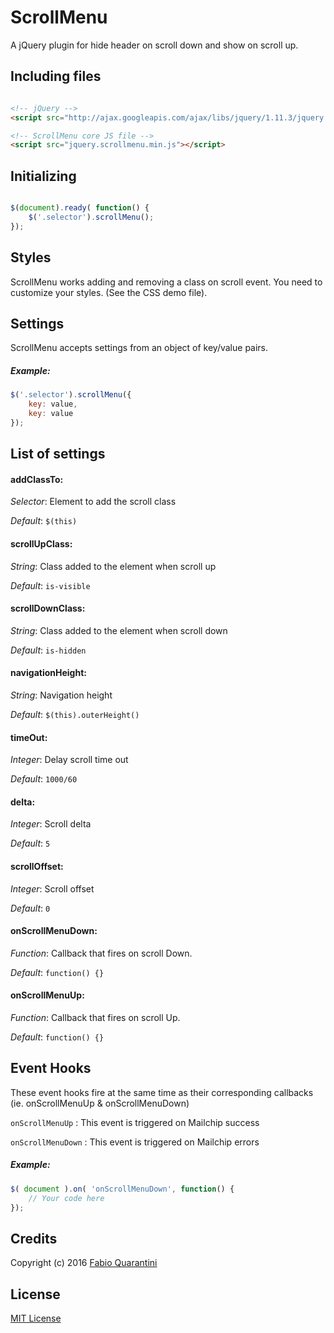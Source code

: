 # ScrollMenu

A jQuery plugin for hide header on scroll down and show on scroll up.

## Including files


```html

<!-- jQuery -->
<script src="http://ajax.googleapis.com/ajax/libs/jquery/1.11.3/jquery.min.js"></script>

<!-- ScrollMenu core JS file -->
<script src="jquery.scrollmenu.min.js"></script>

```

## Initializing

```javascript

$(document).ready( function() {
	$('.selector').scrollMenu();
});

```

## Styles
ScrollMenu works adding and removing a class on scroll event. You need to customize your styles. (See the CSS demo file).

## Settings
ScrollMenu accepts settings from an object of key/value pairs.

##### Example:
```javascript
$('.selector').scrollMenu({
	key: value,
	key: value
});
```

## List of settings

#### addClassTo:
*Selector*: Element to add the scroll class

*Default*: `$(this)`

#### scrollUpClass:
*String*: Class added to the element when scroll up

*Default*: `is-visible`

#### scrollDownClass:
*String*: Class added to the element when scroll down

*Default*: `is-hidden`

#### navigationHeight:
*String*: Navigation height

*Default*: `$(this).outerHeight()`

#### timeOut:
*Integer*: Delay scroll time out

*Default*: `1000/60`

#### delta:
*Integer*: Scroll delta

*Default*: `5`

#### scrollOffset:
*Integer*: Scroll offset

*Default*: `0`

#### onScrollMenuDown:
*Function*: Callback that fires on scroll Down.

*Default*: `function() {}`

#### onScrollMenuUp:
*Function*: Callback that fires on scroll Up.

*Default*: `function() {}`


## Event Hooks
These event hooks fire at the same time as their corresponding callbacks (ie. onScrollMenuUp & onScrollMenuDown)

`onScrollMenuUp` : This event is triggered on Mailchip success

`onScrollMenuDown` : This event is triggered on Mailchip errors

##### Example:
```javascript
$( document ).on( 'onScrollMenuDown', function() {
	// Your code here
});
```

## Credits

Copyright (c) 2016 [Fabio Quarantini](http://www.fabioquarantini.com)

## License

[MIT License](http://opensource.org/licenses/MIT)